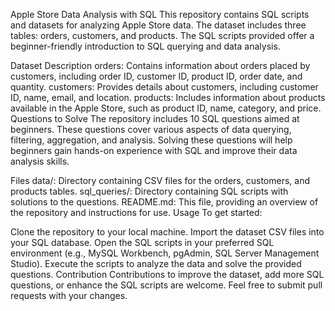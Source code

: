 Apple Store Data Analysis with SQL
This repository contains SQL scripts and datasets for analyzing Apple Store data. The dataset includes three tables: orders, customers, and products. The SQL scripts provided offer a beginner-friendly introduction to SQL querying and data analysis.

Dataset Description
orders: Contains information about orders placed by customers, including order ID, customer ID, product ID, order date, and quantity.
customers: Provides details about customers, including customer ID, name, email, and location.
products: Includes information about products available in the Apple Store, such as product ID, name, category, and price.
Questions to Solve
The repository includes 10 SQL questions aimed at beginners. These questions cover various aspects of data querying, filtering, aggregation, and analysis. Solving these questions will help beginners gain hands-on experience with SQL and improve their data analysis skills.

Files
data/: Directory containing CSV files for the orders, customers, and products tables.
sql_queries/: Directory containing SQL scripts with solutions to the questions.
README.md: This file, providing an overview of the repository and instructions for use.
Usage
To get started:

Clone the repository to your local machine.
Import the dataset CSV files into your SQL database.
Open the SQL scripts in your preferred SQL environment (e.g., MySQL Workbench, pgAdmin, SQL Server Management Studio).
Execute the scripts to analyze the data and solve the provided questions.
Contribution
Contributions to improve the dataset, add more SQL questions, or enhance the SQL scripts are welcome. Feel free to submit pull requests with your changes.

